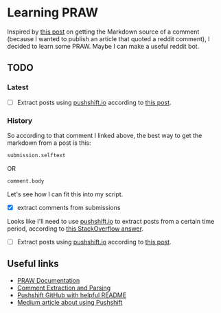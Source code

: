 # Learning PRAW

Inspired by [this post](https://www.reddit.com/r/redditdev/comments/cvisv8/how_do_i_get_the_markdown_source_of_a_post/) on getting the Markdown source of a comment (because I wanted to publish an article that quoted a reddit comment), I decided to learn some PRAW. Maybe I can make a useful reddit bot.

## TODO

### Latest

- [ ] Extract posts using [pushshift.io](https://pushshift.io/) according to [this post](https://stackoverflow.com/questions/53988619/praw-6-get-all-submission-of-a-subreddit).

### History

So according to that comment I linked above, the best way to get the markdown from a post is this:

```python
submission.selftext
```

OR

```python
comment.body
```

Let's see how I can fit this into my script.

- [x] extract comments from submissions

Looks like I'll need to use [pushshift.io](https://pushshift.io/) to extract posts from a certain time period, according to [this StackOverflow answer](https://stackoverflow.com/questions/53988619/praw-6-get-all-submission-of-a-subreddit).

- [ ] Extract posts using [pushshift.io](https://pushshift.io/) according to [this post](https://stackoverflow.com/questions/53988619/praw-6-get-all-submission-of-a-subreddit).

## Useful links

- [PRAW Documentation](https://praw.readthedocs.io/en/latest/)
- [Comment Extraction and Parsing](https://praw.readthedocs.io/en/latest/tutorials/comments.html)
- [Pushshift GitHub with helpful README](https://github.com/pushshift/api)
- [Medium article about using Pushshift](https://medium.com/@RareLoot/using-pushshifts-api-to-extract-reddit-submissions-fb517b286563)
